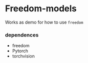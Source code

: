 # Freedom-models
Works as demo for how to use `freedom`

### dependences
+ freedom
+ Pytorch
+ torchvision